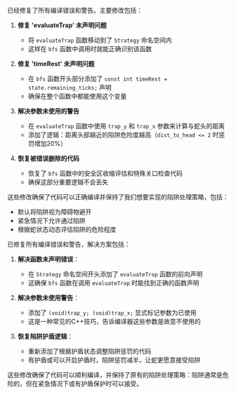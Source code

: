 已经修复了所有编译错误和警告。主要修改包括：

1. **修复 'evaluateTrap' 未声明问题**

   - 将 `evaluateTrap` 函数移动到了 `Strategy` 命名空间内
   - 这样在 `bfs` 函数中调用时就能正确识别该函数
2. **修复 'timeRest' 未声明问题**

   - 在 `bfs` 函数开头部分添加了 `const int timeRest = state.remaining_ticks;` 声明
   - 确保在整个函数中都能使用这个变量
3. **解决参数未使用的警告**

   - 在 `evaluateTrap` 函数中使用 `trap_y` 和 `trap_x` 参数来计算与蛇头的距离
   - 添加了逻辑：距离头部越近的陷阱危险度越高（`dist_to_head <= 2` 时惩罚增加20%）
4. **恢复被错误删除的代码**

   - 恢复了 `bfs` 函数中的安全区收缩评估和特殊关口检查代码
   - 确保这部分重要逻辑不会丢失

这些修改确保了代码可以正确编译并保持了我们想要实现的陷阱处理策略，包括：

- 默认将陷阱视为障碍物避开
- 紧急情况下允许通过陷阱
- 根据蛇状态动态评估陷阱的危险程度





已修复所有编译错误和警告，解决方案包括：

1. **解决函数未声明错误**：

   - 在 `Strategy` 命名空间开头添加了 `evaluateTrap` 函数的前向声明
   - 这确保 `bfs` 函数在调用 `evaluateTrap` 时能找到正确的函数声明
2. **解决参数未使用警告**：

   - 添加了 `(void)trap_y; (void)trap_x;` 显式标记参数为已使用
   - 这是一种常见的C++技巧，告诉编译器这些参数是故意不使用的
3. **恢复陷阱护盾逻辑**：

   - 重新添加了根据护盾状态调整陷阱惩罚的代码
   - 有护盾或可以开启护盾时，陷阱惩罚减半，让蛇更愿意接受陷阱

这些修改确保了代码可以顺利编译，并保持了原有的陷阱处理策略：陷阱通常是危险的，但在紧急情况下或有护盾保护时可以接受。
